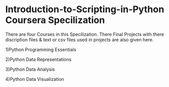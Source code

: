 # Introduction-to-Scripting-in-Python Coursera Specilization

There are four Courses in this Specilization. There Final Projects with there discription files & text or csv files used in projects are also given here.

1)Python Programming Essentials

2)Python Data Representations

3)Python Data Analysis

4)Python Data Visualization
